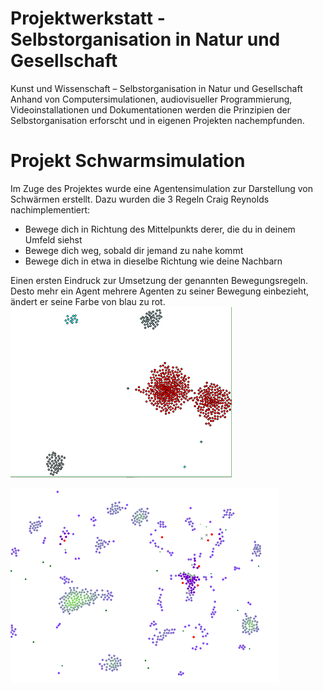 # Projektwerkstatt - Selbstorganisation in Natur und Gesellschaft
Kunst und Wissenschaft – Selbstorganisation in Natur und Gesellschaft
Anhand von Computersimulationen, audiovisueller Programmierung, Videoinstallationen
und Dokumentationen werden die Prinzipien der Selbstorganisation erforscht
und in eigenen Projekten nachempfunden.

# Projekt Schwarmsimulation
Im Zuge des Projektes wurde eine Agentensimulation zur Darstellung von Schwärmen erstellt.
Dazu wurden die 3 Regeln Craig Reynolds nachimplementiert:
- Bewege dich in Richtung des Mittelpunkts derer, die du in deinem Umfeld siehst
- Bewege dich weg, sobald dir jemand zu nahe kommt
- Bewege dich in etwa in dieselbe Richtung wie deine Nachbarn

Einen ersten Eindruck zur Umsetzung der genannten Bewegungsregeln. Desto mehr ein Agent mehrere Agenten zu seiner Bewegung einbezieht, ändert er seine Farbe von blau zu rot.
![Screenshot](doc/schwarm.png)


![Screenshot2](doc/predator_prey_simulation.png)
